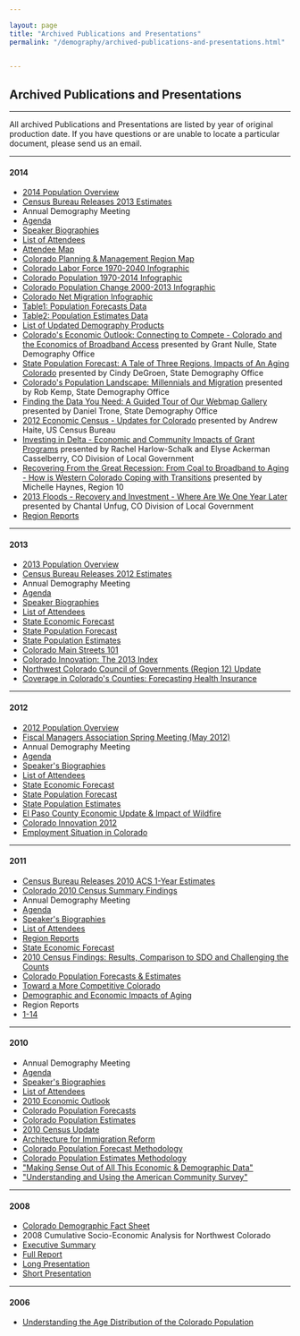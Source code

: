 ```yaml
---

layout: page
title: "Archived Publications and Presentations"
permalink: "/demography/archived-publications-and-presentations.html"

    
---
```


## Archived Publications and Presentations

- - -
All archived Publications and Presentations are listed by year of original production date. If you have questions or are unable to locate a particular document, please send us an email.
- - -

#### 2014

 - [2014 Population Overview](https://drive.google.com/open?id=0B2oqdPZKJqK7TkpLeWVLLVdyWTg)
 - [Census Bureau Releases 2013 Estimates](https://drive.google.com/open?id=0B-vz6H4k4SESWlBnVXYwaVJObUk&authuser=0)
 - Annual Demography Meeting
 - [Agenda](https://drive.google.com/open?id=0B2oqdPZKJqK7Q1BmQnNma0I1aFk)
 - [Speaker Biographies](https://drive.google.com/open?id=0B0cPI4JYHGaTVl9LZTJ5MWE4aWs)
 - [List of Attendees](https://drive.google.com/open?id=0B2oqdPZKJqK7S05KQWFPQU5ZX2s)
 - [Attendee Map](https://drive.google.com/open?id=0B2oqdPZKJqK7eDlzNlBIMEU2NDg)
 - [Colorado Planning & Management Region Map](https://drive.google.com/open?id=0B2oqdPZKJqK7d3JwNDBqQkJ0V0U)
 - [Colorado Labor Force 1970-2040 Infographic](https://drive.google.com/open?id=0B2oqdPZKJqK7WXFSSjViVXdsbkk)
 - [Colorado Population 1970-2014 Infographic](https://drive.google.com/open?id=0B2oqdPZKJqK7eFVnQmJmTUc4czA)
 - [Colorado Population Change 2000-2013 Infographic](https://drive.google.com/open?id=0B2oqdPZKJqK7T0MzaHgyNG1oYUk)
 - [Colorado Net Migration Infographic](https://drive.google.com/open?id=0B2oqdPZKJqK7a0cyXy04eHNPT1k)
 - [Table1: Population Forecasts Data](https://drive.google.com/open?id=0B2oqdPZKJqK7RHdxYkNXYUZWdkk)
 - [Table2: Population Estimates Data](https://drive.google.com/open?id=0B2oqdPZKJqK7TU1PUlV0dEpPM0U)
 - [List of Updated Demography Products](https://drive.google.com/open?id=0B2oqdPZKJqK7dDFDUUxpN2U3ZDg)
 - [Colorado\'s Economic Outlook: Connecting to Compete - Colorado and the Economics of Broadband Access](https://drive.google.com/open?id=0B2oqdPZKJqK7TmtQUnZ6WVRTRmM) presented by Grant Nulle, State Demography Office
 - [State Population Forecast: A Tale of Three Regions, Impacts of An Aging Colorado](https://drive.google.com/open?id=0B2oqdPZKJqK7cHJnU0VBb2tJVEU) presented by Cindy DeGroen, State Demography Office
 - [Colorado\'s Population Landscape: Millennials and Migration](https://drive.google.com/open?id=0B2oqdPZKJqK7UzVzUkwyQURnQ3M) presented by Rob Kemp, State Demography Office
 - [Finding the Data You Need: A Guided Tour of Our Webmap Gallery](https://drive.google.com/open?id=0B0cPI4JYHGaTdmJfTXlObWpoQ2M) presented by Daniel Trone, State Demography Office
 - [2012 Economic Census - Updates for Colorado](https://drive.google.com/open?id=0B2oqdPZKJqK7UHl4eUpjdTU3NEk) presented by Andrew Haite, US Census Bureau
 - [Investing in Delta - Economic and Community Impacts of Grant Programs](https://drive.google.com/open?id=0B2oqdPZKJqK7QjdqWDhQXzZwWU0) presented by Rachel Harlow-Schalk and Elyse Ackerman Casselberry, CO Division of Local Government
 - [Recovering From the Great Recession: From Coal to Broadband to Aging - How is Western Colorado Coping with Transitions](https://drive.google.com/open?id=0B2oqdPZKJqK7ZTFpU3JHdHlxTlk) presented by Michelle Haynes, Region 10
 - [2013 Floods - Recovery and Investment - Where Are We One Year Later](https://drive.google.com/open?id=0B2oqdPZKJqK7ZFVwejNBbUxUajA) presented by Chantal Unfug, CO Division of Local Government
- [Region Reports](https://drive.google.com/open?id=0B2oqdPZKJqK7Y0JsSE95NTRYNTQ)

- - -

#### 2013

- [2013 Population Overview](https://drive.google.com/open?id=0B2oqdPZKJqK7N0IxNTNxMWNQUHc&authuser=0)
- [Census Bureau Releases 2012 Estimates](https://drive.google.com/open?id=0B2oqdPZKJqK7bE00NFJ6ZDZ1TUE&authuser=0)
- Annual Demography Meeting
 - [Agenda](https://drive.google.com/open?id=0B4-eaNwOwFmYb09xWWx3YzVEOFE&authuser=0)
 - [Speaker Biographies](https://drive.google.com/open?id=0B2oqdPZKJqK7M29ieE44QmdJRHc&authuser=0)
 - [List of Attendees](https://drive.google.com/open?id=0B2oqdPZKJqK7Wkd1ZG9mVW1CS2c&authuser=0)
 - [State Economic Forecast](https://drive.google.com/open?id=0B2oqdPZKJqK7SFFKbjVkYl82MjQ&authuser=0)
 - [State Population Forecast](https://drive.google.com/open?id=0B4-eaNwOwFmYeWd3MmlrWGlTaWc&authuser=0)
 - [State Population Estimates](https://drive.google.com/open?id=0B2oqdPZKJqK7dmVaNEw4RnNDeEE&authuser=0)
 - [Colorado Main Streets 101](https://drive.google.com/open?id=0B2oqdPZKJqK7VG1HU3ZacnNWX3c&authuser=0)
 - [Colorado Innovation: The 2013 Index](https://drive.google.com/open?id=0B2oqdPZKJqK7UUJITWtiVm5vRUk&authuser=0)
 - [Northwest Colorado Council of Governments (Region 12) Update](https://drive.google.com/open?id=0B2oqdPZKJqK7UnhrcEJYS0hIbG8&authuser=0)
 - [Coverage in Colorado\'s Counties: Forecasting Health Insurance](https://drive.google.com/open?id=0B2oqdPZKJqK7TTRxcG1MLXdoYU0&authuser=0)
 
- - -

#### 2012

- [2012 Population Overview](https://drive.google.com/open?id=0B2oqdPZKJqK7cFAzbVFmYkNRWmc&authuser=0)
- [Fiscal Managers Association Spring Meeting (May 2012)](https://drive.google.com/open?id=0B2oqdPZKJqK7V2VGSUt3cFVFQ2M&authuser=0)
- Annual Demography Meeting
 - [Agenda](https://drive.google.com/open?id=0B4-eaNwOwFmYR3hVcEd0M253Yms&authuser=0)
 - [Speaker\'s Biographies](https://drive.google.com/open?id=0B4-eaNwOwFmYWWthZGIybWVPcFk&authuser=0)
 - [List of Attendees](https://drive.google.com/open?id=0B4-eaNwOwFmYbmg3OENxbjlLVWM&authuser=0)
 - [State Economic Forecast](https://drive.google.com/open?id=0B4-eaNwOwFmYelhWRkZ3YkZzbms&authuser=0)
 - [State Population Forecast](https://drive.google.com/open?id=0B4-eaNwOwFmYTUpZdG0wcG1hbUU&authuser=0)
 - [State Population Estimates](https://drive.google.com/open?id=0B4-eaNwOwFmYMVpIZF9hYVpXRk0&authuser=0)
 - [El Paso County Economic Update & Impact of Wildfire](https://drive.google.com/open?id=0B2oqdPZKJqK7dTJXeU5naU5FcGs&authuser=0)
 - [Colorado Innovation 2012](https://drive.google.com/open?id=0B2oqdPZKJqK7d3hFejVINVQyOHc&authuser=0)
 - [Employment Situation in Colorado](https://drive.google.com/open?id=0B2oqdPZKJqK7bmp1RUQyVTdSbDg&authuser=0)
 
- - -

#### 2011

- [Census Bureau Releases 2010 ACS 1-Year Estimates](https://drive.google.com/open?id=0B2oqdPZKJqK7cC1XY0RoX0dFM3c&authuser=0)
- [Colorado 2010 Census Summary Findings](https://drive.google.com/open?id=0B2oqdPZKJqK7aDVNMmNmWDE4dVE&authuser=0)
- Annual Demography Meeting
 - [Agenda](https://drive.google.com/open?id=0B4-eaNwOwFmYWU9PLTFNLUlsaFE&authuser=0)
 - [Speaker\'s Biographies](https://drive.google.com/open?id=0B4-eaNwOwFmYX09pUkZnSlN2SGc&authuser=0)
 - [List of Attendees](https://drive.google.com/open?id=0B4-eaNwOwFmYbjhvMzZjUGRYWGs&authuser=0)
 - [Region Reports](http://dola.colorado.gov/demog-cms/content/region-profiles)
 - [State Economic Forecast](https://drive.google.com/open?id=0B4-eaNwOwFmYaVpzYkVmcHc1Ukk&authuser=0)
 - [2010 Census Findings: Results, Comparison to SDO and Challenging the Counts](https://drive.google.com/open?id=0B2oqdPZKJqK7emtHaWV4T3hpdW8&authuser=0)
 - [Colorado Population Forecasts & Estimates](https://drive.google.com/open?id=0B2oqdPZKJqK7czhBZE9fc3FSNzg&authuser=0)
 - [Toward a More Competitive Colorado](https://drive.google.com/open?id=0B2oqdPZKJqK7a0dRbHdlN1pVODQ&authuser=0)
 - [Demographic and Economic Impacts of Aging](https://drive.google.com/open?id=0B2oqdPZKJqK7M0JXbWhGY0thbmc&authuser=0)
- Region Reports
 - [1-14](https://drive.google.com/open?id=0B2oqdPZKJqK7NkJxWlJHZDZUeHc&authuser=0)
 
- - -

#### 2010

- Annual Demography Meeting
 - [Agenda](https://drive.google.com/open?id=0B4-eaNwOwFmYa3lBQkNDN1dqT2c&authuser=0)
 - [Speaker\'s Biographies](https://drive.google.com/open?id=0B4-eaNwOwFmYVWhqOWprSGU0U2M&authuser=0)
 - [List of Attendees](https://drive.google.com/open?id=0B4-eaNwOwFmYWDVIakw0UGhCbDg&authuser=0)
 - [2010 Economic Outlook](https://drive.google.com/open?id=0B2oqdPZKJqK7aXUzeDZVRVlidnc&authuser=0)
 - [Colorado Population Forecasts](https://drive.google.com/open?id=0B2oqdPZKJqK7RndiejRXZHF4ZDA&authuser=0)
 - [Colorado Population Estimates](https://drive.google.com/open?id=0B2oqdPZKJqK7b3ZxS09DY2s4WHM&authuser=0)
 - [2010 Census Update](https://drive.google.com/open?id=0B2oqdPZKJqK7UlZfV3NDU0I3NHc&authuser=0)
 - [Architecture for Immigration Reform](https://drive.google.com/open?id=0B2oqdPZKJqK7ME91RnBacFN6eVU&authuser=0)
 - [Colorado Population Forecast Methodology](https://drive.google.com/open?id=0B2oqdPZKJqK7RU92Z1RSVnJERXc&authuser=0)
 - [Colorado Population Estimates Methodology](https://drive.google.com/open?id=0B2oqdPZKJqK7cW5HQzBZcUVwTzQ&authuser=0)
 - ["Making Sense Out of All This Economic & Demographic Data"](https://drive.google.com/open?id=0B2oqdPZKJqK7TndqYjFzaUZqcDA&authuser=0)
 - ["Understanding and Using the American Community Survey"](https://drive.google.com/open?id=0B4-eaNwOwFmYUEsta3pCUTRpNEk&authuser=0)
 
- - -

#### 2008

- [Colorado Demographic Fact Sheet](https://drive.google.com/open?id=0B2oqdPZKJqK7eDFoTDFLbnMtTzg&authuser=0)
- 2008 Cumulative Socio-Economic Analysis for Northwest Colorado
 - [Executive Summary](https://drive.google.com/open?id=0B2oqdPZKJqK7bjJwcFVhMldJMXc&authuser=0)
 - [Full Report](https://drive.google.com/open?id=0B2oqdPZKJqK7YVJ4cldIMENkcWc&authuser=0)
 - [Long Presentation](https://drive.google.com/open?id=0B2oqdPZKJqK7X3otYlNxOU5ubXM&authuser=0)
 - [Short Presentation](https://drive.google.com/open?id=0B2oqdPZKJqK7b1FwbGtLdGNoZlU&authuser=0)
 
- - -

#### 2006

- [Understanding the Age Distribution of the Colorado Population](https://drive.google.com/open?id=0B2oqdPZKJqK7REVkdlp3LTZvSkk&authuser=0)